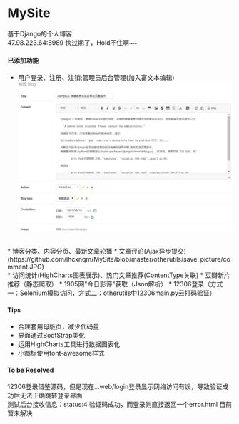 # MySite
基于Django的个人博客<br>
47.98.223.64:8989 快过期了，Hold不住啊~~

#### 已添加功能
* 用户登录、注册、注销;管理员后台管理(加入富文本编辑)
![image](https://github.com/lhcxnqm/MySite/blob/master/otherutils/save_picture/ckeditor.JPG)
<br>
* 博客分类、内容分页、最新文章轮播
* 文章评论(Ajax异步提交)
(https://github.com/lhcxnqm/MySite/blob/master/otherutils/save_picture/comment.JPG)
<br>
* 访问统计(HighCharts图表展示)、热门文章推荐(ContentType关联)
* 豆瓣新片推荐（静态爬取）
* 1905网"今日影评"获取（Json解析）
* 12306登录（方式一：Selenium模拟访问，方式二：otherutils中12306main.py云打码验证）

#### Tips
* 合理套用母版页，减少代码量<br>
* 界面通过BootStrap美化
* 运用HighCharts工具进行数据图表化
* 小图标使用font-awesome样式

#### To be Resolved
  12306登录借鉴源码，但是现在...web/login登录显示网络访问有误，导致验证成功后无法正确跳转登录界面<br>
  测试后台接收信息：status:4  验证码成功，而登录则直接返回一个error.html
  目前暂未解决
